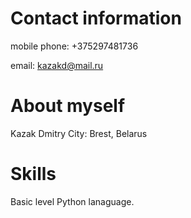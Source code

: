 # Contact information
mobile phone: +375297481736

email: kazakd@mail.ru

# About myself
Kazak Dmitry 
City: Brest, Belarus

# Skills
Basic level Python lanaguage.

